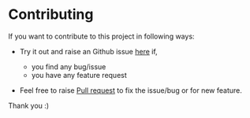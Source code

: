 # Contributing

If you want to contribute to this project in following ways:

* Try it out and raise an Github issue [here](https://github.com/surajincloud/ecrctl/issues) if,
  - you find any bug/issue
  - you have any feature request

* Feel free to raise [Pull request](https://github.com/surajincloud/ecrctl/pulls) to fix the issue/bug or for new feature.

Thank you :)
